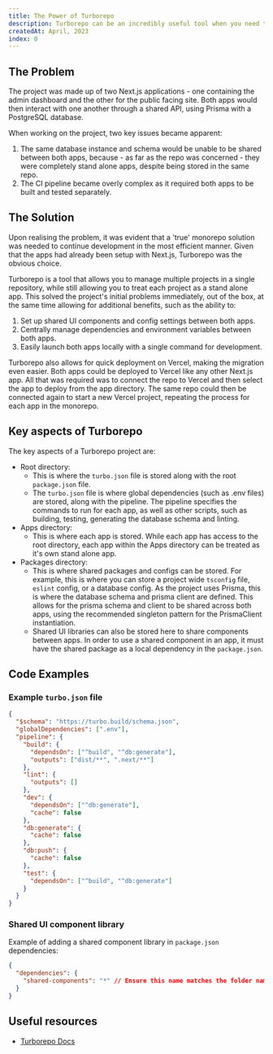 ```yaml
---
title: The Power of Turborepo
description: Turborepo can be an incredibly useful tool when you need to manage multiple projects in a single repository. This article walks through my experience of when I needed a monorepo solution and the benefits it provided.
createdAt: April, 2023
index: 0
---
```


## The Problem

The project was made up of two Next.js applications - one containing the admin dashboard and the other for the public facing site. Both apps would then interact with one another through a shared API, using Prisma with a PostgreSQL database.

When working on the project, two key issues became apparent:

1. The same database instance and schema would be unable to be shared between both apps, because - as far as the repo was concerned - they were completely stand alone apps, despite being stored in the same repo.
2. The CI pipeline became overly complex as it required both apps to be built and tested separately.

## The Solution

Upon realising the problem, it was evident that a 'true' monorepo solution was needed to continue development in the most efficient manner. Given that the apps had already been setup with Next.js, Turborepo was the obvious choice.

Turborepo is a tool that allows you to manage multiple projects in a single repository, while still allowing you to treat each project as a stand alone app. This solved the project's initial problems immediately, out of the box, at the same time allowing for additional benefits, such as the ability to:

1. Set up shared UI components and config settings between both apps.
2. Centrally manage dependencies and environment variables between both apps.
3. Easily launch both apps locally with a single command for development.

Turborepo also allows for quick deployment on Vercel, making the migration even easier. Both apps could be deployed to Vercel like any other Next.js app. All that was required was to connect the repo to Vercel and then select the app to deploy from the app directory. The same repo could then be connected again to start a new Vercel project, repeating the process for each app in the monorepo.

## Key aspects of Turborepo

The key aspects of a Turborepo project are:

- Root directory:
  - This is where the `turbo.json` file is stored along with the root `package.json` file.
  - The `turbo.json` file is where global dependencies (such as .env files) are stored, along with the pipeline. The pipeline specifies the commands to run for each app, as well as other scripts, such as building, testing, generating the database schema and linting.
- Apps directory:
  - This is where each app is stored. While each app has access to the root directory, each app within the Apps directory can be treated as it's own stand alone app.
- Packages directory:
  - This is where shared packages and configs can be stored. For example, this is where you can store a project wide `tsconfig` file, `eslint` config, or a database config. As the project uses Prisma, this is where the database schema and prisma client are defined. This allows for the prisma schema and client to be shared across both apps, using the recommended singleton pattern for the PrismaClient instantiation.
  - Shared UI libraries can also be stored here to share components between apps. In order to use a shared component in an app, it must have the shared package as a local dependency in the `package.json`.

## Code Examples

### Example `turbo.json` file

```json
{
  "$schema": "https://turbo.build/schema.json",
  "globalDependencies": [".env"],
  "pipeline": {
    "build": {
      "dependsOn": ["^build", "^db:generate"],
      "outputs": ["dist/**", ".next/**"]
    },
    "lint": {
      "outputs": []
    },
    "dev": {
      "dependsOn": ["^db:generate"],
      "cache": false
    },
    "db:generate": {
      "cache": false
    },
    "db:push": {
      "cache": false
    },
    "test": {
      "dependsOn": ["^build", "^db:generate"]
    }
  }
}
```

### Shared UI component library

Example of adding a shared component library in `package.json` dependencies:

```json
{
  "dependencies": {
    "shared-components": "*" // Ensure this name matches the folder name of the shared component library
  }
}
```

## Useful resources

- [Turborepo Docs](https://turbo.build/docs)
